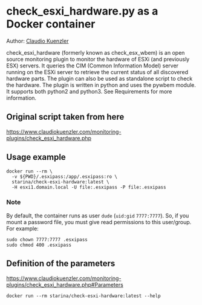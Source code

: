 # check_esxi_hardware.py as a Docker container

Author: [Claudio Kuenzler](https://www.claudiokuenzler.com/monitoring-plugins/check_esxi_hardware.php)

check_esxi_hardware (formerly known as check_esx_wbem) is an open source monitoring plugin to monitor the hardware of ESXi (and previously ESX) servers. It queries the CIM (Common Information Model) server running on the ESXi server to retrieve the current status of all discovered hardware parts. The plugin can also be used as standalone script to check the hardware. The plugin is written in python and uses the pywbem module. It supports both python2 and python3. See Requirements for more information.

## Original script taken from here
<https://www.claudiokuenzler.com/monitoring-plugins/check_esxi_hardware.php>

## Usage example
```
docker run --rm \
  -v ${PWD}/.esxipass:/app/.esxipass:ro \
  starina/check-esxi-hardware:latest \
  -H esxi1.domain.local -U file:.esxipass -P file:.esxipass
```

### Note
By default, the container runs as user `dude` (`uid:gid` `7777:7777`). So, if you mount a password file, you must give read permissions to this user/group. For example:
```
sudo chown 7777:7777 .esxipass
sudo chmod 400 .esxipass 
```

## Definition of the parameters
<https://www.claudiokuenzler.com/monitoring-plugins/check_esxi_hardware.php#Parameters>
```
docker run --rm starina/check-esxi-hardware:latest --help
```
